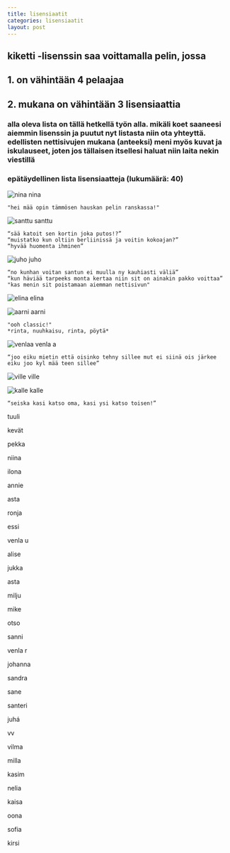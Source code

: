```yaml
---
title: lisensiaatit
categories: lisensiaatit
layout: post
---
```


## kiketti -lisenssin saa voittamalla pelin, jossa 
## 1. on vähintään 4 pelaajaa 
## 2. mukana on vähintään 3 lisensiaattia 

### alla oleva lista on tällä hetkellä työn alla. mikäli koet saaneesi aiemmin lisenssin ja puutut nyt listasta niin ota yhteyttä. edellisten nettisivujen mukana (anteeksi) meni myös kuvat ja iskulauseet, joten jos tällaisen itsellesi haluat niin laita nekin viestillä

### epätäydellinen lista lisensiaatteja (lukumäärä: 40)

![nina](/liskuvat/nina.jpg)
nina 

    "hei mää opin tämmösen hauskan pelin ranskassa!"    


![santtu](/liskuvat/santtu.jpg)
santtu

    “sää katoit sen kortin joka putos!?”
    “muistatko kun oltiin berliinissä ja voitin kokoajan?”
    “hyvää huomenta ihminen”

![juho](/liskuvat/juho.jpg)
juho

    “no kunhan voitan santun ei muulla ny kauhiasti väliä”
    “kun häviää tarpeeks monta kertaa niin sit on ainakin pakko voittaa”
    "kas menin sit poistamaan aiemman nettisivun"   


![elina](/liskuvat/elina.jpg)
elina


![aarni](/liskuvat/aarni.jpg)
aarni

    "ooh classic!"
    *rinta, nuuhkaisu, rinta, pöytä*

![venlaa](/liskuvat/venla.jpg)
venla a

    “joo eiku mietin että oisinko tehny sillee mut ei siinä ois järkee eiku joo kyl mää teen sillee”


![ville](/liskuvat/ville.jpg)
ville

![kalle](/liskuvat/kalle.jpg)
kalle

    “seiska kasi katso oma, kasi ysi katso toisen!”

tuuli

kevät

pekka

niina

ilona

annie

asta

ronja

essi

venla u 

alise

jukka

asta

milju

mike

otso

sanni 

venla r

johanna

sandra

sane 

santeri 

juhá

vv

vilma 

milla

kasim

nelia

kaisa

oona

sofia

kirsi


